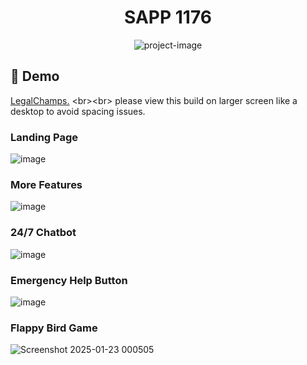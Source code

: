 

<h1 align="center" id="title">SAPP 1176</h1>

<p align="center"><img src="https://socialify.git.ci/ShiiiivanshSingh/TECHNOVATION-HACKATHON-2025-Entry/image?custom_description=Team+SAPP-1176&amp;description=1&amp;language=1&amp;name=1&amp;stargazers=1&amp;theme=Dark" alt="project-image"></p>

<h2>🚀 Demo</h2>

[LegalChamps.](https://legalchamps.vercel.app](https://legalchamps.vercel.app)) <br><br>
please view this build on larger screen like a desktop to avoid spacing issues. 

### Landing Page
![image](https://github.com/user-attachments/assets/c1b4064f-8da1-4162-92f0-e415f8c76b4b)


### More Features
![image](https://github.com/user-attachments/assets/e47da5f0-c07c-4035-a735-37f5c4067bf7)

### 24/7 Chatbot
![image](https://github.com/user-attachments/assets/b79683ff-d0b1-4aaa-985b-b928a91dea8c)

### Emergency Help Button
![image](https://github.com/user-attachments/assets/2c52455f-55fc-4325-90fc-09259040f059)


### Flappy Bird Game
![Screenshot 2025-01-23 000505](https://github.com/user-attachments/assets/69da2eb7-0181-4368-9e93-93b3f9adff4a)
